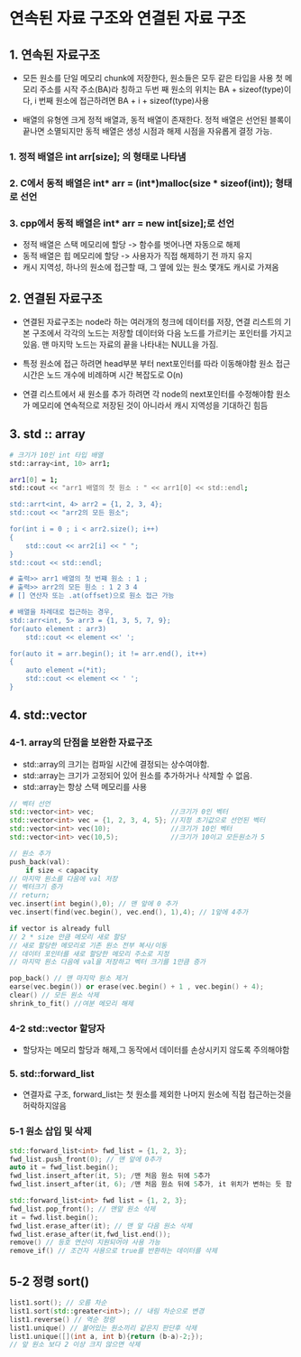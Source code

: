 # 연속된 자료 구조와 연결된 자료 구조
## 1. 연속된 자료구조
- 모든 원소를 단일 메모리 chunk에 저장한다, 원소들은 모두 같은 타입을 사용 
첫 메모리 주소를 시작 주소(BA)라 칭하고 두번 째 원소의 위치는 BA + sizeof(type)이다, i 번째 원소에 접근하려면 BA + i + sizeof(type)사용

- 배열의 유형엔 크게 정적 배열과, 동적 배열이 존재한다. 정적 배열은 선언된 블록이 끝나면 소멸되지만
동적 배열은 생성 시점과 해제 시점을 자유롭게 결정 가능.

### 1. 정적 배열은 int arr[size]; 의 형태로 나타냄
### 2. C에서 동적 배열은 int* arr = (int*)malloc(size * sizeof(int)); 형태로 선언
### 3. cpp에서 동적 배열은 int* arr = new int[size];로 선언

- 정적 배열은 스택 메모리에 할당 -> 함수를 벗어나면 자동으로 해제
- 동적 배열은 힙 메모리에 할당 -> 사용자가 직접 해제하기 전 까지 유지
- 캐시 지역성, 하나의 원소에 접근할 때, 그 옆에 있는 원소 몇개도 캐시로 가져옴

## 2. 연결된 자료구조
- 연결된 자료구조는 node라 하는 여러개의 청크에 데이터를 저장, 연결 리스트의 기본 구조에서 각각의 노드는 저장할 데이터와 다음 노드를 가르키는 포인터를 가지고 있음. 맨 마지막 노드는 자료의 끝을 나타내는 NULL을 가짐.

- 특정 원소에 접근 하려면 head부분 부터 next포인터를 따라 이동해야함
원소 접근 시간은 노드 개수에 비례하며 시간 복잡도로 O(n)

- 연결 리스트에서 새 원소를 추가 하려면 각 node의 next포인터를 수정해야함
원소가 메모리에 연속적으로 저장된 것이 아니라서 캐시 지역성을 기대하긴 힘듬

## 3. std :: array
```bash
# 크기가 10인 int 타입 배열
std::array<int, 10> arr1;

arr1[0] = 1;
std::cout << "arr1 배열의 첫 원소 : " << arr1[0] << std::endl;

std::arrt<int, 4> arr2 = {1, 2, 3, 4};
std::cout << "arr2의 모든 원소";

for(int i = 0 ; i < arr2.size(); i++)
{
    std::cout << arr2[i] << " ";
}
std::cout << std::endl;

# 출력>> arr1 배열의 첫 번쨰 원소 : 1 ;
# 출력>> arr2의 모든 원소 : 1 2 3 4  
# [] 연산자 또는 .at(offset)으로 원소 접근 가능

# 배열을 차례대로 접근하는 경우, 
std::arr<int, 5> arr3 = {1, 3, 5, 7, 9};
for(auto element : arr3)
    std::cout << element <<' ';

for(auto it = arr.begin(); it != arr.end(), it++)
{
    auto element =(*it);
    std::cout << element << ' ';
}
```

## 4. std::vector
### 4-1. array의 단점을 보완한 자료구조
- std::array의 크기는 컴파일 시간에 결정되는 상수여야함.
- std::array는 크기가 고정되어 있어 원소를 추가하거나 삭제할 수 없음.
- std::array는 항상 스택 메모리를 사용
```cpp
// 벡터 선언
std::vector<int> vec;                   //크기가 0인 벡터
std::vector<int> vec = {1, 2, 3, 4, 5}; //지정 초기값으로 선언된 벡터
std::vector<int> vec(10);               //크기가 10인 벡터
std::vector<int> vec(10,5);             //크기가 10이고 모든원소가 5

// 원소 추가
push_back(val):
    if size < capacity
// 마지막 원소를 다음에 val 저장
// 벡터크기 증가
// return;
vec.insert(int begin(),0); // 맨 앞에 0 추가
vec.insert(find(vec.begin(), vec.end(), 1),4); // 1앞에 4추가

if vector is already full
// 2 * size 만큼 메모리 새로 할당
// 새로 할당한 메모리로 기존 원소 전부 복사/이동
// 데이터 포인터를 새로 할당한 메모리 주소로 지정
// 마지막 원소 다음에 val을 저장하고 벡터 크기를 1만큼 증가

pop_back() // 맨 마지막 원소 제거
earse(vec.begin()) or erase(vec.begin() + 1 , vec.begin() + 4);
clear() // 모든 원소 삭제
shrink_to_fit() //여분 메모리 해제
```
### 4-2  std::vector 할당자
- 할당자는 메모리 할당과 해제,그 동작에서 데이터를 손상시키지 않도록 주의해야함

### 5. std::forward_list
- 연결자료 구조, forward_list는 첫 원소를 제외한 나머지 원소에 직접 접근하는것을 허락하지않음
### 5-1 원소 삽입 및 삭제
```cpp
std::forward_list<int> fwd_list = {1, 2, 3};
fwd_list.push_front(0); // 맨 앞에 0추가
auto it = fwd_list.begin();
fwd_list.insert_after(it, 5); /맨 처음 원소 뒤에 5추가
fwd_list.insert_after(it, 6); /맨 처음 원소 뒤에 5추가, it 위치가 변하는 듯 함
```

```cpp
std::forward_list<int> fwd list = {1, 2, 3};
fwd_list.pop_front(); // 맨앞 원소 삭제
it = fwd.list.begin();
fwd_list.erase_after(it); // 맨 앞 다음 원소 삭제
fwd_list.erase_after(it,fwd_list.end());
remove() // 등호 연산이 지원되어야 사용 가능
remove_if() // 조건자 사용으로 true를 반환하는 데이터를 삭제
```

## 5-2 정령 sort()
```cpp
list1.sort(); // 오름 차순
list1.sort(std::greater<int>); // 내림 차순으로 변경
list1.reverse() // 역순 정령
list1.unique() // 붙어있는 원소끼리 같은지 판단후 삭제
list1.unique([](int a, int b){return (b-a)-2;});
// 앞 원소 보다 2 이상 크지 않으면 삭제
```